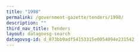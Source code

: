 ```yaml
---
title: "1998"
permalink: /government-gazette/tenders/1998/
description: ""
third_nav_title: Tenders
layout: datagovsg-search
datagovsg-id: d_873bb9adf54153315e0054094e231542
---
```

